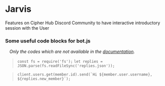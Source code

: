 # Jarvis
Features on Cipher Hub Discord Community to have interactive introductory session with the User

### Some useful code blocks for bot.js
&ensp;&ensp;_Only the codes which are not available in the [documentation](https://discord.js.org/#/docs/main/stable/general/welcome)._
> ``const fs = require('fs');``
  ``let replies = JSON.parse(fs.readFileSync('replies.json'));`` <br/>
  
> ```client.users.get(member.id).send(`Hi ${member.user.username}, ${replies.new_member}`);```
